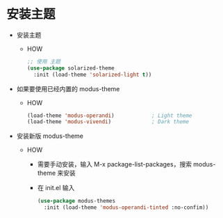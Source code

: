 # 安装主题

* 安装主题
  * HOW

    ``` lisp
    ;; 使用 主题
    (use-package solarized-theme
      :init (load-theme 'solarized-light t))
    ```

* 如果要使用已经内置的 modus-theme
  * HOW

    ``` lisp
    (load-theme 'modus-operandi)            ; Light theme
    (load-theme 'modus-vivendi)             ; Dark theme
    ```
  
* 安装新版 modus-theme
  * HOW
    * 需要手动安装，输入 M-x package-list-packages，搜索 modus-theme 来安装
    * 在 init.el 输入

      ``` lisp
      (use-package modus-themes
        :init (load-theme 'modus-operandi-tinted :no-confim))
      ```
